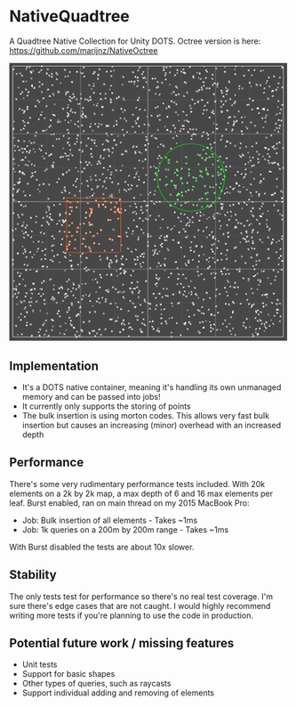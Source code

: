 # NativeQuadtree
A Quadtree Native Collection for Unity DOTS. Octree version is here: https://github.com/marijnz/NativeOctree

<img src="Demo Scene.PNG" width="500"/>

## Implementation
- It's a DOTS native container, meaning it's handling its own unmanaged memory and can be passed into jobs!
- It currently only supports the storing of points
- The bulk insertion is using morton codes. This allows very fast bulk insertion but causes an increasing (minor) overhead with an increased depth

## Performance
There's some very rudimentary performance tests included. With 20k elements on a 2k by 2k map, a max depth of 6 and 16 max elements per leaf. Burst enabled, ran on main thread on my 2015 MacBook Pro:</br>

- Job: Bulk insertion of all elements - Takes ~1ms
- Job: 1k queries on a 200m by 200m range - Takes ~1ms

With Burst disabled the tests are about 10x slower.

## Stability
The only tests test for performance so there's no real test coverage. I'm sure there's edge cases that are not caught. I would highly recommend writing more tests if you're planning to use the code in production.

## Potential future work / missing features
- Unit tests
- Support for basic shapes
- Other types of queries, such as raycasts
- Support individual adding and removing of elements
